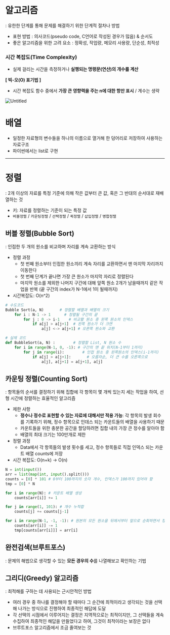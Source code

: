 # 알고리즘

: 유한한 단계를 통해 문제를 해결하기 위한 단계적 절차나 방법

- 표현 방법 : 의사코드(pseudo code, C언어로 작성된 경우가 많음) & 순서도
- 좋은 알고리즘을 위한 고려 요소 : 정확성, 작업량, 메모리 사용량, 단순성, 최적성

### 시간 복잡도(Time Complexity)

- 실제 걸리는 시간을 측정하거나 **실행되는 명령문(연산)의 개수를 계산**

**[ 빅-오(O) 표기법 ]**

- 시간 복잡도 함수 중에서 **가장 큰 영향력을 주는 n에 대한 항만 표시** / 계수는 생략

![Untitled](https://s3-us-west-2.amazonaws.com/secure.notion-static.com/00b2f505-d157-43a0-b6b8-c15d316e2725/Untitled.png)

# 배열

- 일정한 자료형의 변수들을 하나의 이름으로 열거해 한 덩어리로 저장하여 사용하는 자료구조
- 파이썬에서는 list로 구현

---

# 정렬

: 2개 이상의 자료를 특정 기준에 의해 작은 값부터 큰 값, 혹은 그 반대의 순서대로 재배열하는 것

- 키: 자료를 정렬하는 기준이 되는 특정 값
- `버블정렬` / `카운팅정렬` / `선택정렬` / `퀵정렬` / `삽입정렬` / `병합정렬`

## 버블 정렬(Bubble Sort)

: 인접한 두 개의 원소를 비교하며 자리를 계속 교환하는 방식

- 정렬 과정
    - 첫 번째 원소부터 인접한 원소끼리 계속 자리를 교환하면서 맨 마지막 자리까지 이동한다
    - 첫 번째 단계가 끝나면 가장 큰 원소가 마지막 자리로 정렬된다
    - 마지막 원소를 제외한 나머지 구간에 대해 앞쪽 원소 2개가 남을때까지 같은 작업을 반복 (끝 구간의 index가 N-1에서 1이 될때까지)
- 시간복잡도: O(n^2)

```python
# 수도코드
Bubble Sort(a, N)       # 정렬할 배열과 배열의 크기
	for i : N-1 -> 1      # 정렬될 구간의 끝
		for j : 0 -> i-1    # 비교활 원소 중 왼쪽 원소의 인덱스
			if a[j] > a[j+1]  # 왼쪽 원소가 더 크면
				a[j] <-> a[j+1] # 오른쪽 원소와 교환

# 실제 코드
def BubbleSort(a, N) :        # 정렬할 List, N 원소 수
	for i in range(N-1, 0, -1): # 구간의 맨 끝 위치(N-1부터 1까지)
		for j in range(i):        # 인접 원소 중 왼쪽원소의 인덱스(i-1까지)
			if a[j] > a[j+1]:       # 오름차순, 더 큰 수를 오른쪽으로
				a[j], a[j+1] = a[j+1], a[j]
```

## 카운팅 정렬(Counting Sort)

: 항목들의 순서를 결정하기 위해 집합에 각 항목이 몇 개씩 있는지 세는 작업을 하여, 선형 시간에 정렬하는 효율적인 알고리즘

- 제한 사항
    - **정수나 정수로 표현할 수 있는 자료에 대해서만 적용 가능**: 각 항목의 발생 회수를 기록하기 위해, 정수 항목으로 인데스 되는 카운트들의 배열을 사용하기 때문
    - 카운트들을 위한 충분한 공간을 할당하려면 집합 내의 가장 큰 정수를 알아야 함
    - 배열의 최대 크기는 100만개로 제한
- 정렬 과정
    - Data에서 각 항목들의 발생 횟수를 세고, 정수 항목들로 직접 인덱스 되는 카운트 배열 counts에 저장
- 시간 복잡도: O(n+k) → O(n)

```python
N = int(input())
arr = list(map(int, input().split()))
counts = [0] * 101 # 0부터 100까지의 숫자 개수, 인덱스가 100까지 있어야 함
tmp = [0] * N

for i in range(N): # 카운트 배열 생성
	counts[arr[i]] += 1

for j in range(1, 101): # 개수 누적합
	counts[j] += counts[j-1]

for i in range(N-1, -1, -1): # 원본의 모든 원소을 뒤에서부터 앞으로 순회하면서 정렬 결과를 tmp에 저장
	counts[arr[i]] -= 1
	tmp[counts[arr[i]]] = arr[i]
```

## 완전검색(브루트포스)

: 문제의 해법으로 생각할 수 있는 **모든 경우의 수**를 나열해보고 확인하는 기법

## 그리디(Greedy) 알고리즘

: 최적해를 구하는 데 사용되는 근시안적인 방법

- 여러 경우 중 하나를 결정해야 할 때마다 그 순간에 최적이라고 생각되는 것을 선택해 나가는 방식으로 진행하여 최종적인 해답에 도달
- 각 선택의 시점에서 이루어지는 결정은 지역적으로는 최적이지만, 그 선택들을 계속 수집하여 최종적인 해답을 만들었다고 하여, 그것이 최적이라는 보장은 없다
- 브루트포스 알고리즘에서 조금 줄여보는 것

